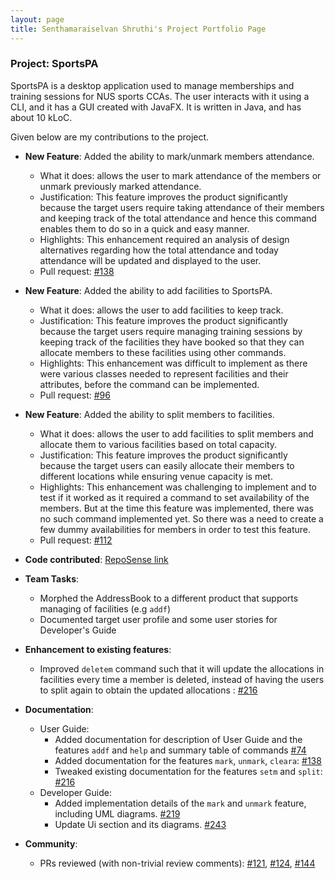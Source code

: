 ```yaml
---
layout: page
title: Senthamaraiselvan Shruthi's Project Portfolio Page
---
```


### Project: SportsPA

SportsPA is a desktop application used to manage memberships and training sessions for NUS sports CCAs. 
The user interacts with it using a CLI, and it has a GUI created with JavaFX. It is written in Java, and has about 10 kLoC.

Given below are my contributions to the project.

* **New Feature**: Added the ability to mark/unmark members attendance.
    * What it does: allows the user to mark attendance of the members or unmark previously marked attendance.
    * Justification: This feature improves the product significantly because the target users require taking attendance of their members and keeping track of the total attendance and hence this command enables them to do so in a quick and easy manner.
    * Highlights: This enhancement required an analysis of design alternatives regarding how the total attendance and today attendance will be updated and displayed to the user.
    * Pull request: [\#138](https://github.com/AY2122S1-CS2103T-W12-1/tp/pull/138)

* **New Feature**: Added the ability to add facilities to SportsPA.
    * What it does: allows the user to add facilities to keep track.
    * Justification: This feature improves the product significantly because the target users require managing training sessions by keeping track of the facilities they have booked so that they can allocate members to these facilities using other commands.
    * Highlights: This enhancement was difficult to implement as there were various classes needed to represent facilities and their attributes, before the command can be implemented.
    * Pull request: [\#96](https://github.com/AY2122S1-CS2103T-W12-1/tp/pull/96)

* **New Feature**: Added the ability to split members to facilities.
    * What it does: allows the user to add facilities to split members and allocate them to various facilities based on total capacity.
    * Justification: This feature improves the product significantly because the target users can easily allocate their members to different locations while ensuring venue capacity is met.
    * Highlights: This enhancement was challenging to implement and to test if it worked as it required a command to set availability of the members. But at the time this feature was implemented,
      there was no such command implemented yet. So there was a need to create a few dummy availabilities for members in order to test this feature.
    * Pull request: [\#112](https://github.com/AY2122S1-CS2103T-W12-1/tp/pull/112)

* **Code contributed**: [RepoSense link](https://nus-cs2103-ay2122s1.github.io/tp-dashboard/#breakdown=true&search=shruthi0310)

* **Team Tasks**:
    * Morphed the AddressBook to a different product that supports managing of facilities (e.g `addf`)
    * Documented target user profile and some user stories for Developer's Guide
    
* **Enhancement to existing features**:
    * Improved `deletem` command such that it will update the allocations in facilities every time a member is deleted, instead of
    having the users to split again to obtain the updated allocations : [\#216](https://github.com/AY2122S1-CS2103T-W12-1/tp/pull/216)

* **Documentation**:
    * User Guide:
        * Added documentation for description of User Guide and the features `addf` and `help` and summary table of commands [\#74](https://github.com/AY2122S1-CS2103T-W12-1/tp/pull/74)
        * Added documentation for the features `mark`, `unmark`, `cleara`: [\#138](https://github.com/AY2122S1-CS2103T-W12-1/tp/pull/138)
        * Tweaked existing documentation for the features `setm` and `split`: [\#216](https://github.com/AY2122S1-CS2103T-W12-1/tp/pull/216)
    * Developer Guide:
        * Added implementation details of the `mark` and `unmark` feature, including UML diagrams. [\#219](https://github.com/AY2122S1-CS2103T-W12-1/tp/pull/219)
        * Update Ui section and its diagrams. [\#243](https://github.com/AY2122S1-CS2103T-W12-1/tp/pull/243)

* **Community**:
    * PRs reviewed (with non-trivial review comments): [\#121](https://github.com/AY2122S1-CS2103T-W12-1/tp/pull/121), [\#124](https://github.com/AY2122S1-CS2103T-W12-1/tp/pull/124), 
      [\#144](https://github.com/AY2122S1-CS2103T-W12-1/tp/pull/144)
